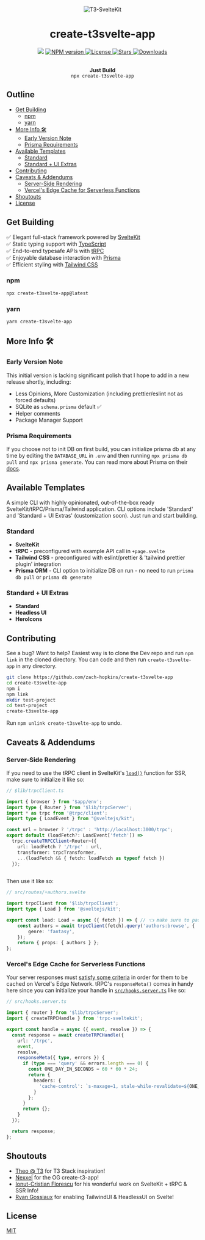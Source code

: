 <p align="center">
  <img src="https://user-images.githubusercontent.com/43737355/189502485-be99e3ce-272b-49a9-abe8-5496238dfbb3.png" alt="T3-SvelteKit" />
</p>

<h1 align="center">create-t3svelte-app</h1>

<p align="center">
  <img src="https://img.shields.io/badge/PRs-welcome-blue.svg"/>
  <a href="https://npmjs.org/package/create-t3svelte-app">
    <img src="https://img.shields.io/npm/v/create-t3svelte-app.svg?style=flat-square" alt="NPM version" style="max-width: 100%;" />
  </a>
  <a href="/icflorescu/create-t3svelte-app/blob/main/LICENSE">
    <img src="http://img.shields.io/npm/l/create-t3svelte-app.svg?style=flat-square" alt="License" style="max-width: 100%;" />
  </a>
  <a href="https://github.com/icflorescu/create-t3svelte-app">
    <img src="https://img.shields.io/github/stars/zach-hopkins/create-t3svelte-app?style=flat-square" alt="Stars" style="max-width: 100%;" />
  </a>
  <a href="https://npmjs.org/package/create-t3svelte-app">
    <img src="http://img.shields.io/npm/dm/create-t3svelte-app.svg?style=flat-square" alt="Downloads" style="max-width: 100%;" />
  </a>
</p>

<p align="center">
  <br />
  <b>Just Build </b>
  <br />
  <code>npx create-t3svelte-app</code>
  <br />
</p>

## Outline

* [Get Building](#get-building)
  * [npm](#npm)
  * [yarn](#yarn)
* [More Info 🛠](#more-info-)
  * [Early Version Note](#early-version-note)
  * [Prisma Requirements](#prisma-requirements)
* [Available Templates](#available-templates)
  * [Standard](#standard)
  * [Standard + UI Extras](#standard--ui-extras)
* [Contributing](#contributing)
* [Caveats & Addendums](#caveats--addendums)
  * [Server-Side Rendering](#server-side-rendering)
  * [Vercel's Edge Cache for Serverless Functions](#vercels-edge-cache-for-serverless-functions)
* [Shoutouts](#shoutouts)
* [License](#license)

## Get Building

✅ Elegant full-stack framework powered by [SvelteKit](https://kit.svelte.dev/)  
✅ Static typing support with [TypeScript](https://typescriptlang.org)  
✅ End-to-end typesafe APIs with [tRPC](https://trpc.io)  
✅ Enjoyable database interaction with [Prisma](https://www.prisma.io/)  
✅ Efficient styling with [Tailwind CSS](https://tailwindcss.com/)  

### npm

```bash
npx create-t3svelte-app@latest
```

### yarn

```bash
yarn create-t3svelte-app
```

## More Info 🛠

### Early Version Note

This initial version is lacking significant polish that I hope to add in a new release shortly, including:

- Less Opinions, More Customization (including prettier/eslint not as forced defaults)
- SQLite as `schema.prisma` default ✅
- Helper comments
- Package Manager Support

### Prisma Requirements

If you choose not to init DB on first build, you can initialize prisma db at any time by editing the `DATABASE_URL` in `.env` and then running `npx prisma db pull` and `npx prisma generate`. You can read more about Prisma on their [docs](https://www.prisma.io/docs/reference/api-reference/command-reference).

## Available Templates

A simple CLI with highly opinionated, out-of-the-box ready SvelteKit/tRPC/Prisma/Tailwind application. CLI options include 'Standard' and 'Standard + UI Extras' (customization soon). Just run and start building.

### Standard

- **SvelteKit**
- **tRPC** - preconfigured with example API call in `+page.svelte`
- **Tailwind CSS** - preconfigured with eslint/prettier & 'tailwind prettier plugin' integration
- **Prisma ORM** - CLI option to initialize DB on run - no need to run `prisma db pull` or `prisma db generate`

### Standard + UI Extras

- **Standard**
- **Headless UI**
- **HeroIcons**

## Contributing

See a bug? Want to help? Easiest way is to clone the Dev repo and run `npm link` in the cloned directory. You can code and then run `create-t3svelte-app` in any directory.

```bash
git clone https://github.com/zach-hopkins/create-t3svelte-app
cd create-t3svelte-app
npm i
npm link
mkdir test-project
cd test-project
create-t3svelte-app
```

Run `npm unlink create-t3svelte-app` to undo.

## Caveats & Addendums

### Server-Side Rendering

If you need to use the tRPC client in SvelteKit's [`load()`](https://kit.svelte.dev/docs/load) function for SSR, make sure to initialize it like so:

```ts
// $lib/trpcClient.ts

import { browser } from '$app/env';
import type { Router } from '$lib/trpcServer';
import * as trpc from '@trpc/client';
import type { LoadEvent } from "@sveltejs/kit";

const url = browser ? '/trpc' : 'http://localhost:3000/trpc';
export default (loadFetch?: LoadEvent['fetch']) =>
  trpc.createTRPCClient<Router>({
    url: loadFetch ? '/trpc' : url,
    transformer: trpcTransformer,
    ...(loadFetch && { fetch: loadFetch as typeof fetch })
  });
  
```

Then use it like so:

```ts
// src/routes/+authors.svelte

import trpcClient from '$lib/trpcClient';
import type { Load } from '@sveltejs/kit';

export const load: Load = async ({ fetch }) => { // 👈 make sure to pass in this fetch, not the global fetch
	const authors = await trpcClient(fetch).query('authors:browse', {
		genre: 'fantasy',
	});
	return { props: { authors } };
};
```

### Vercel's Edge Cache for Serverless Functions

Your server responses must [satisfy some criteria](https://vercel.com/docs/concepts/functions/edge-caching) in order for them to be cached on Vercel's Edge Network. tRPC's `responseMeta()` comes in handy here since you can initialize your handle in [`src/hooks.server.ts`](https://kit.svelte.dev/docs/hooks#server-hooks) like so: 

```ts
// src/hooks.server.ts

import { router } from '$lib/trpcServer';
import { createTRPCHandle } from 'trpc-sveltekit';

export const handle = async ({ event, resolve }) => {
  const response = await createTRPCHandle({
    url: '/trpc',
    event,
    resolve,
    responseMeta({ type, errors }) {
      if (type === 'query' && errors.length === 0) {
        const ONE_DAY_IN_SECONDS = 60 * 60 * 24;
        return {
          headers: {
            'cache-control': `s-maxage=1, stale-while-revalidate=${ONE_DAY_IN_SECONDS}`
          }
        };
      }
      return {};
    }
  });

  return response;
};
```

## Shoutouts

- [Theo @ T3](https://t3.gg/) for T3 Stack inspiration!
- [Nexxel](https://github.com/nexxeln) for the OG create-t3-app!
- [Ionut-Cristian Florescu](https://github.com/icflorescu/trpc-sveltekit) for his wonderful work on SvelteKit + tRPC & SSR Info!
- [Ryan Gossiaux](https://github.com/rgossiaux) for enabling TailwindUI & HeadlessUI on Svelte!

## License

[MIT](/LICENSE)